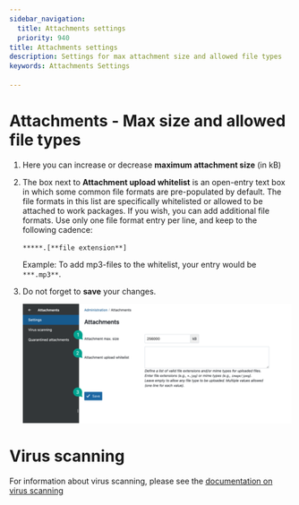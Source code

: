 ```yaml
---
sidebar_navigation:
  title: Attachments settings
  priority: 940
title: Attachments settings
description: Settings for max attachment size and allowed file types
keywords: Attachments Settings

---
```


# Attachments - Max size and allowed file types

1. Here you can increase or decrease **maximum attachment size** (in kB)

2. The box next to **Attachment upload whitelist** is an open-entry text box in which some common file formats are pre-populated by default. The file formats in this list are specifically whitelisted or allowed to be attached to work packages. 
   If you wish, you can add additional file formats. Use only one file format entry per line, and keep to the following cadence:  
   
   `*****.[**file extension**]`
   
   Example: To add mp3-files to the whitelist, your entry would be `***.mp3**`.
   
2. Do not forget to **save** your changes.

   ![attachment settings](image-20240220-hgce.png)



# Virus scanning

For information about virus scanning, please see the [documentation on virus scanning](../virus-scanning/)
